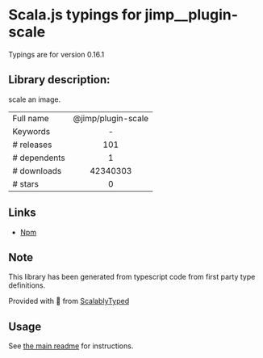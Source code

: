 
# Scala.js typings for jimp__plugin-scale

Typings are for version 0.16.1

## Library description:
scale an image.

|                    |                 |
| ------------------ | :-------------: |
| Full name          | @jimp/plugin-scale |
| Keywords           | - |
| # releases         | 101 |
| # dependents       | 1 |
| # downloads        | 42340303 |
| # stars            | 0 |

## Links
- [Npm](https://www.npmjs.com/package/%40jimp%2Fplugin-scale)
    


## Note
This library has been generated from typescript code from first party type definitions.

Provided with :purple_heart: from [ScalablyTyped](https://github.com/oyvindberg/ScalablyTyped)

## Usage
See [the main readme](../../readme.md) for instructions.



